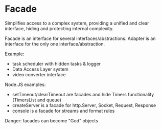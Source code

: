 # Facade

Simplifies access to a complex system, providing a unified and clear interface, hiding and protecting internal complexity.

Facade is an interface for several interfaces/abstractions.
Adapter is an interface for the only one interface/abstraction.

Example:

- task scheduler with hidden tasks & logger
- Data Access Layer system
- video converter interface

Node.JS examples:

- setTimeout/clearTimeout are facades and hide Timers functionality (TimersList and queue)
- createServer is a facade for http.Server, Socket, Request, Response
- console is a facade for streams and format rules

Danger: facades can become "God" objects
